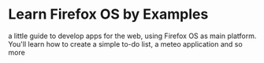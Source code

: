 # Learn Firefox OS by Examples

a little guide to develop apps for the web, using Firefox OS as main platform.  
You'll learn how to create a simple to-do list, a meteo application and so more
